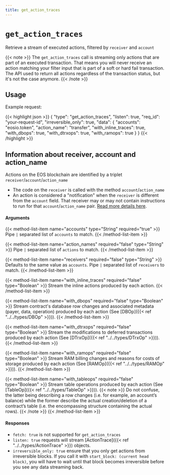 ```yaml
---
title: get_action_traces
---
```


# `get_action_traces`

Retrieve a stream of executed actions, filtered by `receiver` and `account`

{{< note >}}
  The `get_action_traces` call is streaming only actions that are part of an executed transaction. That means
  you will never receive an action matching your filter input that is part of a soft or hard fail transaction.
  The API used to return all actions regardless of the transaction status, but it's not the case anymore.
{{< /note >}}

## Usage

Example request:

{{< highlight json >}}
{
  "type": "get_action_traces",
  "listen": true,
  "req_id": "your-request-id",
  "irreversible_only": true,
  "data": {
    "accounts": "eosio.token",
    "action_name": "transfer",
    "with_inline_traces": true,
    "with_dbops": true,
    "with_dtrxops": true,
    "with_ramops": true
  }
}
{{< /highlight >}}

## Information about receiver, account and action_name
Actions on the EOS blockchain are identified by a triplet `receiver`/`account`/`action_name`

- The code on the `receiver` is called with the method `account`/`action_name`
- An action is considered a "notification" when the `receiver` is different from the `account` field. That receiver may or may not contain instructions to run for that `account`/`action_name` pair.
[Read more details here](https://developers.eos.io/eosio-cpp/docs/communication-model#section-action-handlers-and-action-apply-context).

#### Arguments

{{< method-list-item name="accounts" type="String" required="true" >}}
  Pipe <code>&#124;</code> separated list of `accounts` to match.
{{< /method-list-item >}}

{{< method-list-item name="action_names" required="false" type="String" >}}
  Pipe <code>&#124;</code> separated list of `actions` to match.
{{< /method-list-item >}}

{{< method-list-item name="receivers" required="false" type="String" >}}
  Defaults to the same value as `accounts`. Pipe <code>&#124;</code> separated list of `receivers` to match.
{{< /method-list-item >}}

{{< method-list-item name="with_inline_traces" required="false" type="Boolean" >}}
  Stream the inline actions produced by each action.
{{< /method-list-item >}}

{{< method-list-item name="with_dbops" required="false" type="Boolean" >}}
  Stream contract's database row changes and associated metadata (payer, data, operation) produced by each action (See [DBOp]({{< ref "../../types/DBOp" >}})).
{{< /method-list-item >}}

{{< method-list-item name="with_dtrxops" required="false" type="Boolean" >}}
  Stream the modifications to deferred transactions produced by each action (See [DTrxOp]({{< ref "../../types/DTrxOp" >}})).
{{< /method-list-item >}}

{{< method-list-item name="with_ramops" required="false" type="Boolean" >}}
  Stream RAM billing changes and reasons for costs of storage produced by each action (See [RAMOp]({{< ref "../../types/RAMOp" >}})).
{{< /method-list-item >}}

{{< method-list-item name="with_tableops" required="false" type="Boolean" >}}
  Stream table operations produced by each action (See [TableOp]({{< ref "../../types/TableOp" >}})).
  {{< note >}}
    Do not confuse, the latter being describing a row changes (i.e. for example, an account’s balance) while the former describe the actual creation/deletion of a contract’s table (i.e. the encompassing structure containing the actual rows).
  {{< /note >}}
{{< /method-list-item >}}

#### Responses

* `fetch: true` is not supported for `get_action_traces`
* `listen: true` requests will stream [ActionTrace]({{< ref "../../types/ActionTrace" >}}) objects.
* `irreversible_only: true` ensure that you only get actions from irreversible blocks. If you call it with `start_block: (current head block)`, you will have to wait until that block becomes irreversible before you see any data streaming back.
